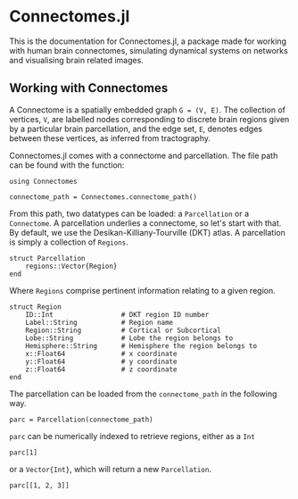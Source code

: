 # Connectomes.jl

This is the documentation for Connectomes.jl, a package made for working with human brain connectomes, simulating dynamical systems on networks and visualising brain related images.

## Working with Connectomes 

A Connectome is a spatially embedded graph ``G = (V, E)``. The collection of vertices, ``V``,
are labelled nodes corresponding to discrete brain regions given by a particular brain 
parcellation, and the edge set, ``E``, denotes edges between these vertices, as inferred
from tractography.

Connectomes.jl comes with a connectome and parcellation. The file path can be found 
with the function: 

```@example getting-started
using Connectomes

connectome_path = Connectomes.connectome_path()
```

From this path, two datatypes can be loaded: a `Parcellation` or a `Connectome`. A 
parcellation underlies a connectome, so let's start with that. By default, we use 
the Desikan-Killiany-Tourville (DKT) atlas. A parcellation is simply a
collection of `Regions`.

```
struct Parcellation
    regions::Vector{Region}
end
```
Where `Regions` comprise pertinent information relating to a given region.
```
struct Region
    ID::Int                 # DKT region ID number
    Label::String           # Region name
    Region::String          # Cortical or Subcortical
    Lobe::String            # Lobe the region belongs to
    Hemisphere::String      # Hemisphere the region belongs to
    x::Float64              # x coordinate 
    y::Float64              # y coordinate
    z::Float64              # z coordinate
end
```
The parcellation can be loaded from the `connectome_path` in the following way.

```@example getting-started
parc = Parcellation(connectome_path)
```

`parc` can be numerically indexed to retrieve regions, either as a `Int`
```@example getting-started
parc[1]

```
or a `Vector{Int}`, which will return a new `Parcellation`.
```@example getting-started
parc[[1, 2, 3]]
```